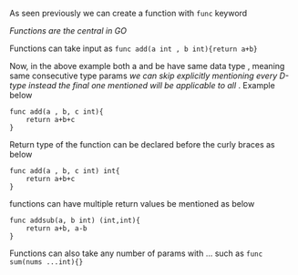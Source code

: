 As seen previously we can create a function with `func` keyword

*Functions are the central in GO*

Functions can take input as `func add(a int , b int){return a+b}`

Now, in the above example both a and be have same data type , meaning same consecutive type params *we can skip explicitly mentioning every D-type instead the final one mentioned will be applicable to all* . Example below 
```
func add(a , b, c int){
	return a+b+c
}
```

Return type of the function can be declared before the curly braces as  below 
```
func add(a , b, c int) int{
	return a+b+c
}
```

functions can have multiple return values be mentioned as below
```
func addsub(a, b int) (int,int){
	return a+b, a-b
}
```

Functions can also take any number of params with ... such as `func sum(nums ...int){}`